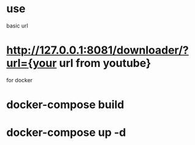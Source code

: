 # use
basic url
# http://127.0.0.1:8081/downloader/?url={your url from youtube}
for docker 
# docker-compose build
# docker-compose up -d
